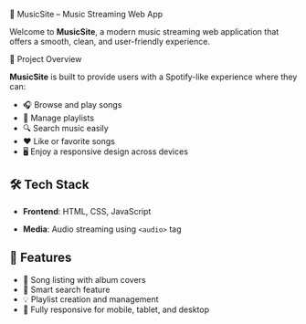  🎵 MusicSite – Music Streaming Web App

Welcome to **MusicSite**, a modern music streaming web application that offers a smooth, clean, and user-friendly experience.

🎯 Project Overview

**MusicSite** is built to provide users with a Spotify-like experience where they can:

- 🎧 Browse and play songs
- 📁 Manage playlists
- 🔍 Search music easily
- ❤️ Like or favorite songs
- 🖥️ Enjoy a responsive design across devices


## 🛠️ Tech Stack

- **Frontend**: HTML, CSS, JavaScript
  
- **Media**: Audio streaming using `<audio>` tag 


## 🚀 Features

- 🎵 Song listing with album covers
- 🧠 Smart search feature
- 💡 Playlist creation and management
- 📱 Fully responsive for mobile, tablet, and desktop


